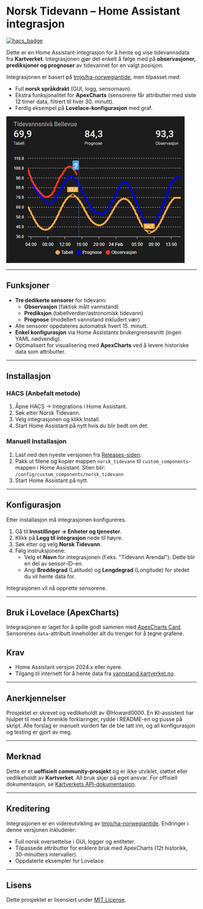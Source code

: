# Norsk Tidevann – Home Assistant integrasjon

[![hacs_badge](https://img.shields.io/badge/HACS-Custom-orange.svg)](https://github.com/custom-components/hacs)

Dette er en Home Assistant-integrasjon for å hente og vise tidevannsdata fra **Kartverket**.
Integrasjonen gjør det enkelt å følge med på **observasjoner, prediksjoner og prognoser** av tidevannet for en valgt posisjon.

Integrasjonen er basert på [tmjo/ha-norwegiantide](https://github.com/tmjo/ha-norwegiantide), men tilpasset med:
- Full **norsk språkdrakt** (GUI, logg, sensornavn).
- Ekstra funksjonalitet for **ApexCharts** (sensorene får attributter med siste 12 timer data, filtrert til hver 30. minutt).
- Ferdig eksempel på **Lovelace-konfigurasjon** med graf.

![Lovelace eksempel med ApexCharts](https://raw.githubusercontent.com/Howard0000/home-assistant-norsk-tidevann/main/examples/apexcharts/ApexCharts.png)

---

## Funksjoner

- **Tre dedikerte sensorer** for tidevann:
  - **Observasjon** (faktisk målt vannstand)
  - **Prediksjon** (tabellverdier/astronomisk tidevann)
  - **Prognose** (modellert vannstand inkludert vær)
- Alle sensorer oppdateres automatisk hvert 15. minutt.
- **Enkel konfigurasjon** via Home Assistants brukergrensesnitt (ingen YAML nødvendig).
- Optimalisert for visualisering med **ApexCharts** ved å levere historiske data som attributter.

---

## Installasjon

### HACS (Anbefalt metode)

1.  Åpne HACS → Integrations i Home Assistant.
2.  Søk etter Norsk Tidevann.
3.  Velg integrasjonen og klikk Install.
4.  Start Home Assistant på nytt hvis du blir bedt om det.


### Manuell Installasjon

1.  Last ned den nyeste versjonen fra [Releases-siden](https://github.com/Howard0000/home-assistant-norsk-tidevann/releases).
2.  Pakk ut filene og kopier mappen `norsk_tidevann` til `custom_components`-mappen i Home Assistant.
    Stien blir: `/config/custom_components/norsk_tidevann`
3.  Start Home Assistant på nytt.

---

## Konfigurasjon

Etter installasjon må integrasjonen konfigureres.

1.  Gå til **Innstillinger → Enheter og tjenester**.
2.  Klikk på **Legg til integrasjon** nede til høyre.
3.  Søk etter og velg **Norsk Tidevann**.
4.  Følg instruksjonene:
    - Velg et **Navn** for integrasjonen (f.eks. "Tidevann Arendal"). Dette blir en del av sensor-ID-en.
    - Angi **Breddegrad** (Latitude) og **Lengdegrad** (Longitude) for stedet du vil hente data for.

Integrasjonen vil nå opprette sensorene.

---

## Bruk i Lovelace (ApexCharts)

Integrasjonen er laget for å spille godt sammen med [ApexCharts Card](https://github.com/RomRider/apexcharts-card). Sensorenes `data`-attributt inneholder alt du trenger for å tegne grafene.


## Krav

- Home Assistant versjon 2024.x eller nyere.
- Tilgang til internett for å hente data fra [vannstand.kartverket.no](https://vannstand.kartverket.no/).

---

## Anerkjennelser
Prosjektet er skrevet og vedlikeholdt av @Howard0000. En KI-assistent har hjulpet til med å forenkle forklaringer, rydde i README-en og pusse på skript. Alle forslag er manuelt vurdert før de ble tatt inn, og all konfigurasjon og testing er gjort av meg.

---

## Merknad

Dette er et **uoffisielt community-prosjekt** og er ikke utviklet, støttet eller vedlikeholdt av **Kartverket**. All bruk skjer på eget ansvar. For offisiell dokumentasjon, se [Kartverkets API-dokumentasjon](https://vannstand.kartverket.no/).

---

## Kreditering

Integrasjonen er en videreutvikling av [tmjo/ha-norwegiantide](https://github.com/tmjo/ha-norwegiantide).
Endringer i denne versjonen inkluderer:
- Full norsk oversettelse i GUI, logger og entiteter.
- Tilpassede attributter for enklere bruk med ApexCharts (12t historikk, 30-minutters intervaller).
- Oppdaterte eksempler for Lovelace.

---

## Lisens

Dette prosjektet er lisensiert under [MIT License](LICENSE).
